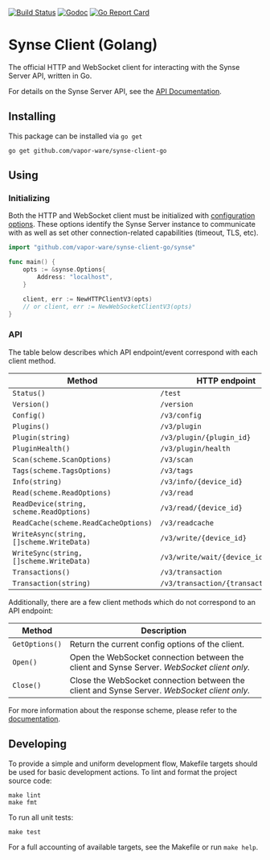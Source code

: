 [![Build Status](https://github.com/vapor-ware/synse-client-go/workflows/build/badge.svg)](https://github.com/vapor-ware/synse-client-go/actions)
[![Godoc](https://godoc.org/github.com/vapor-ware/synse-client-go/synse?status.svg)](https://godoc.org/github.com/vapor-ware/synse-client-go/synse)
[![Go Report Card](https://goreportcard.com/badge/github.com/vapor-ware/synse-client-go)](https://goreportcard.com/report/github.com/vapor-ware/synse-client-go)

# Synse Client (Golang)

The official HTTP and WebSocket client for interacting with the Synse Server API,
written in Go.

For details on the Synse Server API, see the
[API Documentation](https://synse.readthedocs.io/en/latest/server/api.v3/).

## Installing

This package can be installed via `go get`

```
go get github.com/vapor-ware/synse-client-go
```

## Using

### Initializing

Both the HTTP and WebSocket client must be initialized with
[configuration options](https://godoc.org/github.com/vapor-ware/synse-client-go/synse#Options).
These options identify the Synse Server instance to communicate with as well as
set other connection-related capabilities (timeout, TLS, etc).

```go
import "github.com/vapor-ware/synse-client-go/synse"

func main() {
	opts := &synse.Options{
		Address: "localhost",
	}

	client, err := NewHTTPClientV3(opts)
	// or client, err := NewWebSocketClientV3(opts)
}
```

### API

The table below describes which API endpoint/event correspond with each client method.

| Method | HTTP endpoint | WebSocket request |
| ------ | ------------- | ----------------- |
| `Status()` | `/test` | `request/status` |
| `Version()` | `/version` | `request/version` |
| `Config()` | `/v3/config` | `request/config` |
| `Plugins()` | `/v3/plugin` | `request/plugins` |
| `Plugin(string)` | `/v3/plugin/{plugin_id}` | `request/plugin` |
| `PluginHealth()` | `/v3/plugin/health` | `request/plugin_health` |
| `Scan(scheme.ScanOptions)` | `/v3/scan` | `request/scan` |
| `Tags(scheme.TagsOptions)` | `/v3/tags` | `request/tags` |
| `Info(string)` | `/v3/info/{device_id}` | `request/info` |
| `Read(scheme.ReadOptions)` | `/v3/read` | `request/read` |
| `ReadDevice(string, scheme.ReadOptions)` | `/v3/read/{device_id}` | `request/read_device` |
| `ReadCache(scheme.ReadCacheOptions)` | `/v3/readcache` | `request/read_cache` |
| `WriteAsync(string, []scheme.WriteData)` | `/v3/write/{device_id}` | `request/write_async` |
| `WriteSync(string, []scheme.WriteData)` | `/v3/write/wait/{device_id}` | `request/write_sync` |
| `Transactions()` | `/v3/transaction` | `request/transactions` |
| `Transaction(string)` | `/v3/transaction/{transaction_id}` | `request/transaction` |

Additionally, there are a few client methods which do not correspond to an API endpoint:

| Method | Description |
| ------ | ----------- |
| `GetOptions()` | Return the current config options of the client. |
| `Open()` | Open the WebSocket connection between the client and Synse Server. *WebSocket client only.* |
| `Close()` | Close the WebSocket connection between the client and Synse Server. *WebSocket client only.* |

For more information about the response scheme, please refer to the
[documentation](https://godoc.org/github.com/vapor-ware/synse-client-go/synse#Client).

## Developing

To provide a simple and uniform development flow, Makefile targets should be used for
basic development actions. To lint and format the project source code:

```
make lint
make fmt
```

To run all unit tests:

```
make test
```

For a full accounting of available targets, see the Makefile or run `make help`.
